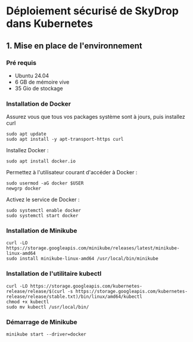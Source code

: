 # Déploiement sécurisé de SkyDrop dans Kubernetes

## 1. Mise en place de l'environnement

### Pré requis

- Ubuntu 24.04
- 6 GB de mémoire vive
- 35 Gio de stockage

### Installation de Docker

Assurez vous que tous vos packages système sont à jours, puis installez curl

```shell
sudo apt update
sudo apt install -y apt-transport-https curl
```

Installez Docker :

```shell
sudo apt install docker.io
```

Permettez à l'utilisateur courant d'accéder à Docker :

```shell
sudo usermod -aG docker $USER
newgrp docker
```

Activez le service de Docker :

```shell
sudo systemctl enable docker
sudo systemctl start docker
```

### Installation de Minikube

```shell
curl -LO https://storage.googleapis.com/minikube/releases/latest/minikube-linux-amd64
sudo install minikube-linux-amd64 /usr/local/bin/minikube
```

### Installation de l'utilitaire kubectl

```shell
curl -LO https://storage.googleapis.com/kubernetes-release/release/$(curl -s https://storage.googleapis.com/kubernetes-release/release/stable.txt)/bin/linux/amd64/kubectl
chmod +x kubectl
sudo mv kubectl /usr/local/bin/
```

### Démarrage de Minikube

```shell
minikube start --driver=docker
```